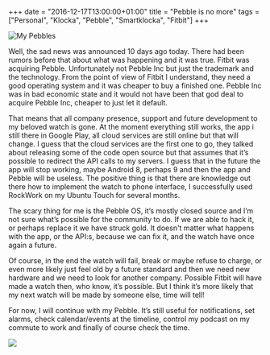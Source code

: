+++
date = "2016-12-17T13:00:00+01:00"
title = "Pebble is no more"
tags = ["Personal", "Klocka", "Pebble", "Smartklocka", "Fitbit"]
+++

![My Pebbles](/images/2016/12/IMG_20150827_083012.jpg)

Well, the sad news was announced 10 days ago today. There had been rumors before that about what was happening and it was true. Fitbit was acquiring Pebble. Unfortunately not Pebble Inc but just the trademark and the technology. From the point of view of Fitbit I understand, they need a good operating system and it was cheaper to buy a finished one. Pebble Inc was in bad economic state and it would not have been that god deal to acquire Pebble Inc, cheaper to just let it default.

That means that all company presence, support and future development to my beloved watch is gone. At the moment everything still works, the app i still there in Google Play, all cloud services are still online but that will change. I guess that the cloud services are the first one to go, they talked about releasing some of the code open source but that assumes that it’s possible to redirect the API calls to my servers. I guess that in the future the app will stop working, maybe Android 8, perhaps 9 and then the app and Pebble will be useless. The positive thing is that there are knowledge out there how to implement the watch to phone interface, I successfully used RockWork on my Ubuntu Touch for several months.

The scary thing for me is the Pebble OS, it’s mostly closed source and I’m not sure what’s possible for the community to do. If we are able to hack it, or perhaps replace it we have struck gold. It doesn't matter what happens with the app, or the API:s, because we can fix it, and the watch have once again a future.

Of course, in the end the watch will fail, break or maybe refuse to charge, or even more likely just feel old by a future standard and then we need new hardware and we need to look for another company. Possible Fitbit will have made a watch then, who know, it’s possible. But I think it’s more likely that my next watch will be made by someone else, time will tell!

For now, I will continue with my Pebble. It’s still useful for notifications, set alarms, check calendar/events at the timeline, control my podcast on my commute to work and finally of course check the time.

![](/images/2016/12/IMG_20150826_214601.jpg)
